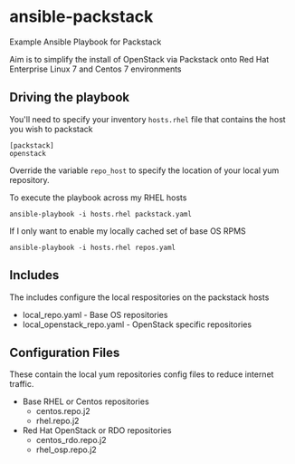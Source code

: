 # ansible-packstack
Example Ansible Playbook for Packstack

Aim is to simplify the install of OpenStack via Packstack onto
Red Hat Enterprise Linux 7 and Centos 7 environments

## Driving the playbook

You'll need to specify your inventory `hosts.rhel` file that contains the host you wish to packstack

```
[packstack]
openstack
```

Override the variable `repo_host` to specify the location of your local yum repository.

To execute the playbook across my RHEL hosts
```
ansible-playbook -i hosts.rhel packstack.yaml
```

If I only want to enable my locally cached set of base OS RPMS
```
ansible-playbook -i hosts.rhel repos.yaml
```


## Includes
The includes configure the local respositories on the packstack hosts

* local_repo.yaml - Base OS repositories
* local_openstack_repo.yaml - OpenStack specific repositories
 
## Configuration Files
These contain the local yum repositories config files to reduce internet traffic.

* Base RHEL or Centos repositories
  * centos.repo.j2
  * rhel.repo.j2
* Red Hat OpenStack or RDO repositories
  * centos_rdo.repo.j2
  * rhel_osp.repo.j2

